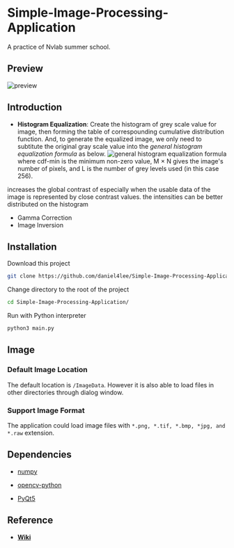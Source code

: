 # Simple-Image-Processing-Application

A practice of Nvlab summer school.

## Preview

![preview](https://i.imgur.com/eF12fsF.gif)

## Introduction

* __Histogram Equalization__: Create the histogram of grey scale value for image, then forming the table of correspounding cumulative distribution function. And, to generate the equalized image, we only need to subtitute the original gray scale value into the *general histogram equalization formula* as below.
![general histogram equalization formula](https://i.imgur.com/uAKEVap.png)
where cdf-min is the minimum non-zero value, M × N gives the image's number of pixels, and L is the number of grey levels used (in this case 256).

increases the global contrast of
especially when the usable data of the image is represented by close contrast values.
the intensities can be better distributed on the histogram
* Gamma Correction
* Image Inversion

## Installation

Download this project

```bash
git clone https://github.com/daniel4lee/Simple-Image-Processing-Application.git
```

Change directory to the root of the project

```bash
cd Simple-Image-Processing-Application/
```

Run with Python interpreter
```bash
python3 main.py
```

## Image

### Default Image Location

The default location is `/ImageData`. However it is also able to load files in other directories through dialog window.

### Support Image Format

The application could load image files with `*.png, *.tif, *.bmp, *jpg, and *.raw` extension.

## Dependencies

* [numpy](http://www.numpy.org/)

* [opencv-python](https://pypi.org/project/opencv-python/)

* [PyQt5](https://riverbankcomputing.com/software/pyqt/intro)

## Reference
* [__Wiki__](https://en.wikipedia.org/wiki/Histogram_equalization)
